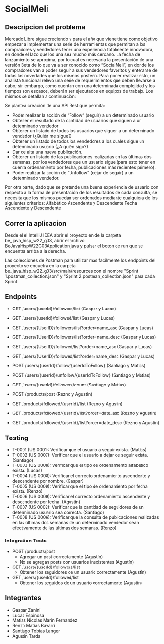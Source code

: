 
# SocialMeli
## Descripcion del problema
Mercado Libre sigue creciendo y para el año que viene  tiene como objetivo empezar a implementar una serie de herramientas que permitan a los compradores y vendedores tener una experiencia totalmente innovadora, en donde el lazo que los una sea mucho más cercano. 
La fecha de lanzamiento se aproxima, por lo cual es necesaria la presentación de una versión Beta de lo que va a ser conocido como “SocialMeli”, en donde los compradores van a poder seguir a sus vendedores favoritos y enterarse de todas las novedades que los mismos posteen.
Para poder realizar esto, un analista funcional relevó una serie de requerimientos que deben llevarse a cabo; sin embargo, como cuentan con una determinada complejidad y los tiempos son escasos, deberán ser ejecutados en equipos de trabajo. Los mismos se detallan a continuación:

Se plantea creación de una API Rest que permita:
- Poder realizar la acción de “Follow” (seguir) a un determinado usuario
- Obtener el resultado de la cantidad de usuarios que siguen a un determinado vendedor
- Obtener un listado de todos los usuarios que siguen a un determinado vendedor (¿Quién me sigue?)
- Obtener un listado de todos los vendedores a los cuales sigue un determinado usuario (¿A quién sigo?)
- Dar de alta una nueva publicación.
- Obtener un listado de las publicaciones realizadas en las últimas dos semanas, por los vendedores que un usuario sigue (para esto tener en cuenta ordenamiento por fecha, publicaciones más recientes primero).
- Poder realizar la acción de “Unfollow” (dejar de seguir) a un determinado vendedor.

Por otra parte, dado que se pretende una buena experiencia de usuario con respecto a la forma de presentación de los resultados de cada consulta, se necesita que los mismos puedan ser ordenados mediante cualquiera de los siguientes criterios: 
Alfabético Ascendente y Descendente
Fecha Ascendente y Descendente

## Correr la aplicacion
Desde el el IntelliJ IDEA abrir el proyecto en de la carpeta be_java_hisp_w22_g03, abrir el archivo BeJavaHispW22G03Application.java y pulsar el boton de run que se encuentra arriba a la derecha.

Las colecciones de Postman para utilizar mas facilmente los endpoints del proyecto se encuetra en la carpeta be_java_hisp_w22_g03/src/main/resources con el nombre "Sprint 1.postman_collection.json" y "Sprint 2.postman_collection.json" para cada Sprint

## Endpoints

- GET /users/{userId}/followers/list (Gaspar y Lucas)
- GET /users/{userId}/followed/list (Gaspar y Lucas)
- GET /users/{UserID}/followers/list?order=name_asc (Gaspar y Lucas)
- GET /users/{UserID}/followers/list?order=name_desc (Gaspar y Lucas)
- GET /users/{UserID}/followed/list?order=name_asc (Gaspar y Lucas)
- GET /users/{UserID}/followed/list?order=name_desc (Gaspar y Lucas)

- POST /users/{userId}/follow/{userIdToFollow} (Santiago y Matias)
- POST /users/{userId}/unfollow/{userIdToFollow} (Santiago y Matias)
- GET /users/{userId}/followers/count (Santiago y Matias)

- POST /products/post (Rezno y Agustin)
- GET /products/followed/{userId}/list (Rezno y Agustin)
- GET /products/followed/{userId}/list?order=date_asc (Rezno y Agustin)
- GET /products/followed/{userId}/list?order=date_desc (Rezno y Agustin)

## Testing

- T-0001 (US 0001): Verificar que el usuario a seguir exista. (Matías)
- T-0002 (US 0007): Verificar que el usuario a dejar de seguir exista. (Santiago)
- T-0003 (US 0008): Verificar que el tipo de ordenamiento alfabético exista. (Lucas)
- T-0004 (US 0008): Verificar el correcto ordenamiento ascendente y descendente por nombre. (Gaspar)
- T-0005 (US 0009): Verificar que el tipo de ordenamiento por fecha exista. (Renzo)
- T-0006 (US 0009): Verificar el correcto ordenamiento ascendente y descendente por fecha. (Agustín)
- T-0007 (US 0002): Verificar que la cantidad de seguidores de un determinado usuario sea correcta. (Santiago)
- T-0008 (US 0006): Verificar que la consulta de publicaciones realizadas en las últimas dos semanas de un determinado vendedor sean efectivamente de las últimas dos semanas. (Renzo)

### Integration Tests
- POST /products/post
    - Agregar un post correctamente (Agustín)
    - No se agregan posts con usuarios inexistentes (Agustín)
- GET /users/{userId}/followers/list
    - Obtener los seguidores de un usuario correctamente (Agustín)
- GET /users/{userId}/followed/list
    - Obtener los seguidos de un usuario correctamente (Agustín)

## Integrantes
- Gaspar Zanini
- Lucas Espinosa
- Matias Nicolas Marin Fernandez
- Renzo Matias Bayarri
- Santiago Tobias Langer
- Agustin Tarda
